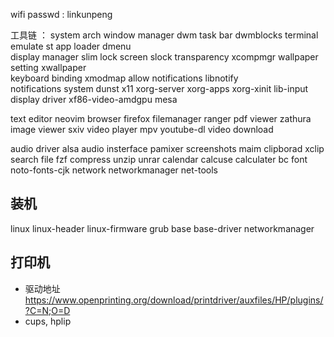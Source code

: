 wifi passwd : linkunpeng


工具链 ： 
system                  arch
window manager          dwm
task bar                dwmblocks
terminal emulate        st
app loader              dmenu       
display manager         slim
lock screen             slock
transparency            xcompmgr
wallpaper setting       xwallpaper          
keyboard binding        xmodmap
allow notifications     libnotify               
notifications system    dunst
x11                     xorg-server xorg-apps xorg-xinit lib-input               
display driver          xf86-video-amdgpu mesa
                 
text editor             neovim
browser                 firefox
filemanager             ranger
pdf viewer              zathura
image viewer            sxiv
video player            mpv
youtube-dl              video download


audio driver            alsa
audio insterface        pamixer
screenshots             maim
clipborad               xclip
search file             fzf
compress                unzip unrar
calendar                calcuse
calculater              bc
font                    noto-fonts-cjk
network                 networkmanager net-tools


## 装机
linux linux-header linux-firmware grub base base-driver  networkmanager
## 打印机
- 驱动地址
https://www.openprinting.org/download/printdriver/auxfiles/HP/plugins/?C=N;O=D
- cups, hplip
